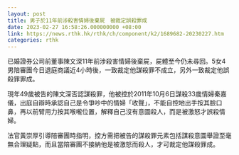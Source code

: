 ```yaml
---
layout: post
title: 男子於11年前涉殺害情婦後棄屍　被裁定誤殺罪成
date: 2023-02-27 16:58:26.000000000 +08:00
link: https://news.rthk.hk/rthk/ch/component/k2/1689682-20230227.htm
categories: rthk
---
```


已婚證券公司前董事陳文深11年前涉殺害情婦後棄屍，屍體至今仍未尋回。5女4男陪審團今日退庭商議近4小時後，一致裁定他謀殺罪不成立，另外一致裁定他誤殺罪罪成。

現年49歲被告的陳文深否認謀殺罪，他被控於2011年10月6日謀殺33歲情婦秦嘉儀，出庭自辯時承認自己是令爭吵中的情婦「收聲」，不能自控地出手按其臉口鼻，再以前臂用力按其喉嚨位置，解釋自己沒有意圖殺人，而是被激怒才誤殺情婦。

法官黃崇厚引導陪審團時指明，控方需把被告的謀殺罪元素包括謀殺意圖舉證至毫無合理疑點，而且當陪審團不接納他是被激怒而殺人，才可裁定他謀殺罪成。
